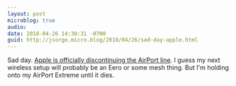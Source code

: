 ```yaml
---
layout: post
microblog: true
audio: 
date: 2018-04-26 14:30:31 -0700
guid: http://jsorge.micro.blog/2018/04/26/sad-day-apple.html
---
```

Sad day. [Apple is officially discontinuing the AirPort line](https://9to5mac.com/2018/04/26/apple-airport-cancellation/). I guess my next wireless setup will probably be an Eero or some mesh thing. But I'm holding onto my AirPort Extreme until it dies.
